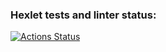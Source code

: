 ### Hexlet tests and linter status:
[![Actions Status](https://github.com/KIIV4R/frontend-project-44/actions/workflows/hexlet-check.yml/badge.svg)](https://github.com/KIIV4R/frontend-project-44/actions)